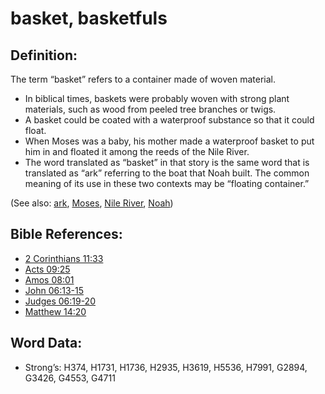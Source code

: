 # basket, basketfuls

## Definition:

The term “basket” refers to a container made of woven material.

* In biblical times, baskets were probably woven with strong plant materials, such as wood from peeled tree branches or twigs.
* A basket could be coated with a waterproof substance so that it could float.
* When Moses was a baby, his mother made a waterproof basket to put him in and floated it among the reeds of the Nile River.
* The word translated as “basket” in that story is the same word that is translated as “ark” referring to the boat that Noah built. The common meaning of its use in these two contexts may be “floating container.”

(See also: [ark](../kt/ark.md), [Moses](../names/moses.md), [Nile River](../names/nileriver.md), [Noah](../names/noah.md))

## Bible References:

* [2 Corinthians 11:33](rc://en/tn/help/2co/11/33)
* [Acts 09:25](rc://en/tn/help/act/09/25)
* [Amos 08:01](rc://en/tn/help/amo/08/01)
* [John 06:13-15](rc://en/tn/help/jhn/06/13)
* [Judges 06:19-20](rc://en/tn/help/jdg/06/19)
* [Matthew 14:20](rc://en/tn/help/mat/14/20)

## Word Data:

* Strong’s: H374, H1731, H1736, H2935, H3619, H5536, H7991, G2894, G3426, G4553, G4711
